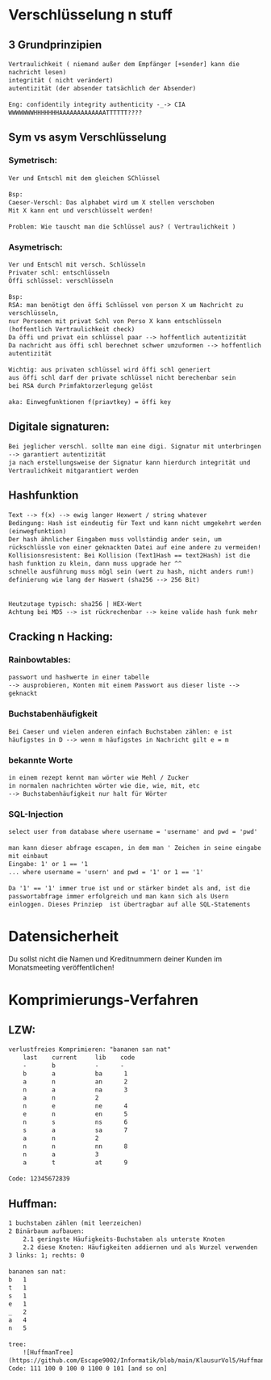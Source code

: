 # Verschlüsselung n stuff
## 3 Grundprinzipien
    Vertraulichkeit ( niemand außer dem Empfänger [+sender] kann die nachricht lesen)
    integrität ( nicht verändert)
    autentizität (der absender tatsächlich der Absender)

    Eng: confidentily integrity authenticity -_-> CIA WWWWWWWHHHHHHHAAAAAAAAAAAAATTTTTT???? 

## Sym vs asym Verschlüsselung
### Symetrisch:
    Ver und Entschl mit dem gleichen SChlüssel
    
    Bsp:
    Caeser-Verschl: Das alphabet wird um X stellen verschoben
    Mit X kann ent und verschlüsselt werden!

    Problem: Wie tauscht man die Schlüssel aus? ( Vertraulichkeit )

### Asymetrisch:
    Ver und Entschl mit versch. Schlüsseln
    Privater schl: entschlüsseln
    Öffi schlüssel: verschlüsseln

    Bsp:
    RSA: man benötigt den öffi Schlüssel von person X um Nachricht zu verschlüsseln,
    nur Personen mit privat Schl von Perso X kann entschlüsseln (hoffentlich Vertraulichkeit check)
    Da öffi und privat ein schlüssel paar --> hoffentlich autentizität
    Da nachricht aus öffi schl berechnet schwer umzuformen --> hoffentlich autentizität

    Wichtig: aus privaten schlüssel wird öffi schl generiert
    aus öffi schl darf der private schlüssel nicht berechenbar sein
    bei RSA durch Primfaktorzerlegung gelöst

    aka: Einwegfunktionen f(priavtkey) = öffi key

## Digitale signaturen:
    Bei jeglicher verschl. sollte man eine digi. Signatur mit unterbringen --> garantiert autentizität
    ja nach erstellungsweise der Signatur kann hierdurch integrität und Vertraulichkeit mitgarantiert werden
    
## Hashfunktion
    Text --> f(x) --> ewig langer Hexwert / string whatever
    Bedingung: Hash ist eindeutig für Text und kann nicht umgekehrt werden (einwegfunktion)
    Der hash ähnlicher Eingaben muss vollständig ander sein, um rückschlüssle von einer geknackten Datei auf eine andere zu vermeiden!
    Kollisionsresistent: Bei Kollision (Text1Hash == text2Hash) ist die hash funktion zu klein, dann muss upgrade her ^^ 
    schnelle ausführung muss mögl sein (wert zu hash, nicht anders rum!)
    definierung wie lang der Haswert (sha256 --> 256 Bit)


    Heutzutage typisch: sha256 | HEX-Wert
    Achtung bei MD5 --> ist rückrechenbar --> keine valide hash funk mehr

## Cracking n Hacking:
### Rainbowtables: 
    passwort und hashwerte in einer tabelle 
    --> ausprobieren, Konten mit einem Passwort aus dieser liste --> geknackt

### Buchstabenhäufigkeit
    Bei Caeser und vielen anderen einfach Buchstaben zählen: e ist häufigstes in D --> wenn m häufigstes in Nachricht gilt e = m

### bekannte Worte
    in einem rezept kennt man wörter wie Mehl / Zucker 
    in normalen nachrichten wörter wie die, wie, mit, etc
    --> Buchstabenhäufigkeit nur halt für Wörter

### SQL-Injection
    select user from database where username = 'username' and pwd = 'pwd'
    
    man kann dieser abfrage escapen, in dem man ' Zeichen in seine eingabe mit einbaut
    Eingabe: 1' or 1 == '1
    ... where username = 'usern' and pwd = '1' or 1 == '1'

    Da '1' == '1' immer true ist und or stärker bindet als and, ist die passwortabfrage immer erfolgreich und man kann sich als Usern einloggen. Dieses Prinziep  ist übertragbar auf alle SQL-Statements

# Datensicherheit
Du sollst nicht die Namen und Kreditnummern deiner Kunden im Monatsmeeting veröffentlichen!

# Komprimierungs-Verfahren
## LZW:
    verlustfreies Komprimieren: "bananen san nat"
        last    current     lib    code
        -       b           -      -
        b       a           ba      1
        a       n           an      2
        n       a           na      3
        a       n           2      
        n       e           ne      4
        e       n           en      5
        n       s           ns      6
        s       a           sa      7
        a       n           2
        n       n           nn      8
        n       a           3       
        a       t           at      9

    Code: 12345672839

## Huffman:
    1 buchstaben zählen (mit leerzeichen)
    2 Binärbaum aufbauen:
        2.1 geringste Häufigkeits-Buchstaben als unterste Knoten
        2.2 diese Knoten: Häufigkeiten addiernen und als Wurzel verwenden
    3 links: 1; rechts: 0

    bananen san nat:
    b   1
    t   1
    s   1
    e   1
    _   2
    a   4
    n   5

    tree:
        ![HuffmanTree](https://github.com/Escape9002/Informatik/blob/main/KlausurVol5/Huffman.png)
    Code: 111 100 0 100 0 1100 0 101 [and so on]
